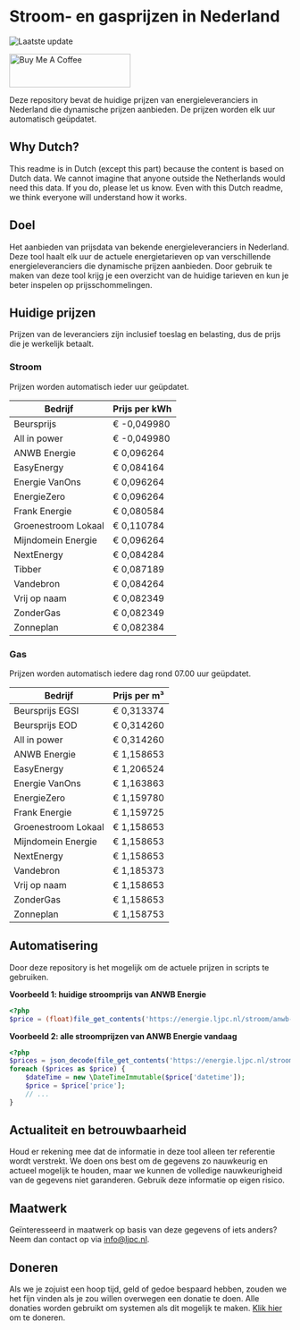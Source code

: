 # Stroom- en gasprijzen in Nederland

![Laatste update](https://img.shields.io/badge/laatste%20update-2025--04--27%2015%3A00%20CET-brightgreen)

<a href="https://www.buymeacoffee.com/Lars-" target="_blank"><img src="https://cdn.buymeacoffee.com/buttons/v2/default-orange.png" alt="Buy Me A Coffee" height="60" style="height: 60px !important;width: 217px !important;" ></a>

Deze repository bevat de huidige prijzen van energieleveranciers in Nederland die dynamische prijzen aanbieden. De prijzen worden elk uur automatisch geüpdatet.

## Why Dutch?

This readme is in Dutch (except this part) because the content is based on Dutch data. We cannot imagine that anyone outside the Netherlands would need this data. If you do, please let us know. Even with this Dutch readme, we think
everyone will understand how it works.

## Doel

Het aanbieden van prijsdata van bekende energieleveranciers in Nederland. Deze tool haalt elk uur de actuele energietarieven op van verschillende energieleveranciers die dynamische prijzen aanbieden. Door gebruik te maken van deze tool
krijg je een overzicht van de huidige tarieven en kun je beter inspelen op prijsschommelingen.

## Huidige prijzen

Prijzen van de leveranciers zijn inclusief toeslag en belasting, dus de prijs die je werkelijk betaalt.

### Stroom

Prijzen worden automatisch ieder uur geüpdatet.

 Bedrijf | Prijs per kWh 
---------|---------------
Beursprijs | € -0,049980
All in power | € -0,049980
ANWB Energie | € 0,096264
EasyEnergy | € 0,084164
Energie VanOns | € 0,096264
EnergieZero | € 0,096264
Frank Energie | € 0,080584
Groenestroom Lokaal | € 0,110784
Mijndomein Energie | € 0,096264
NextEnergy | € 0,084284
Tibber | € 0,087189
Vandebron | € 0,084264
Vrij op naam | € 0,082349
ZonderGas | € 0,082349
Zonneplan | € 0,082384


### Gas

Prijzen worden automatisch iedere dag rond 07.00 uur geüpdatet.

 Bedrijf | Prijs per m³ 
---------|--------------
Beursprijs EGSI | € 0,313374
Beursprijs EOD | € 0,314260
All in power | € 0,314260
ANWB Energie | € 1,158653
EasyEnergy | € 1,206524
Energie VanOns | € 1,163863
EnergieZero | € 1,159780
Frank Energie | € 1,159725
Groenestroom Lokaal | € 1,158653
Mijndomein Energie | € 1,158653
NextEnergy | € 1,158653
Vandebron | € 1,185373
Vrij op naam | € 1,158653
ZonderGas | € 1,158653
Zonneplan | € 1,158753


## Automatisering

Door deze repository is het mogelijk om de actuele prijzen in scripts te gebruiken.

**Voorbeeld 1: huidige stroomprijs van ANWB Energie**

```php
<?php
$price = (float)file_get_contents('https://energie.ljpc.nl/stroom/anwb-energie-nu.txt');

```

**Voorbeeld 2: alle stroomprijzen van ANWB Energie vandaag**

```php
<?php
$prices = json_decode(file_get_contents('https://energie.ljpc.nl/stroom/all-in-power-vandaag.json'),true);
foreach ($prices as $price) {
    $dateTime = new \DateTimeImmutable($price['datetime']);
    $price = $price['price'];
    // ...
}
```

## Actualiteit en betrouwbaarheid

Houd er rekening mee dat de informatie in deze tool alleen ter referentie wordt verstrekt. We doen ons best om de gegevens zo nauwkeurig en actueel mogelijk te houden, maar we kunnen de volledige nauwkeurigheid van de gegevens niet
garanderen. Gebruik deze informatie op eigen risico.

## Maatwerk

Geïnteresseerd in maatwerk op basis van deze gegevens of iets anders? Neem dan contact op
via [info@ljpc.nl](mailto:info@ljpc.nl?subject=Energie%20prijzen).

## Doneren

Als we je zojuist een hoop tijd, geld of gedoe bespaard hebben, zouden we het fijn vinden als je zou willen overwegen een
donatie te doen. Alle donaties worden gebruikt om systemen als dit mogelijk te
maken. [Klik hier](https://www.buymeacoffee.com/Lars-) om te doneren.

